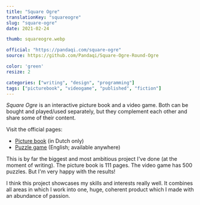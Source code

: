 ```yaml
---
title: "Square Ogre"
translationKey: "squareogre"
slug: "square-ogre"
date: 2021-02-24

thumb: squareogre.webp

official: "https://pandaqi.com/square-ogre"
source: https://github.com/Pandaqi/Square-Ogre-Round-Ogre

color: 'green'
resize: 2

categories: ["writing", "design", "programming"]
tags: ["picturebook", "videogame", "published", "fiction"]
---
```


_Square Ogre_ is an interactive picture book and a video game. Both can be bought and played/used separately, but they complement each other and share some of their content.

Visit the official pages:
* [Picture book](https://tiamopastoor.com/books/vierkante-ogre) (in Dutch only)
* [Puzzle game](https://pandaqi.com/square-ogre) (English; available anywhere)

This is by far the biggest and most ambitious project I've done (at the moment of writing). The picture book is 111 pages. The video game has 500 puzzles. But I'm very happy with the results!

I think this project showcases my skills and interests really well. It combines all areas in which I work into one, huge, coherent product which I made with an abundance of passion.

